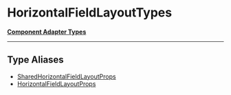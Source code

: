 # HorizontalFieldLayoutTypes

[**Component Adapter Types**](component-inventory.md)

***

## Type Aliases

- [SharedHorizontalFieldLayoutProps](HorizontalFieldLayout.HorizontalFieldLayoutTypes.TypeAlias.SharedHorizontalFieldLayoutProps.md)
- [HorizontalFieldLayoutProps](HorizontalFieldLayout.HorizontalFieldLayoutTypes.TypeAlias.HorizontalFieldLayoutProps.md)
